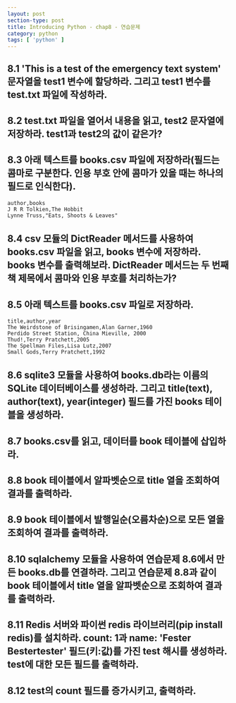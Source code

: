 ```yaml
---
layout: post
section-type: post
title: Introducing Python - chap8 - 연습문제
category: python
tags: [ 'python' ]
---
```


## 8.1 'This is a test of the emergency text system' 문자열을 test1 변수에 할당하라. 그리고 test1 변수를 test.txt 파일에 작성하라.

## 8.2 test.txt 파일을 열어서 내용을 읽고, test2 문자열에 저장하라. test1과 test2의 값이 같은가?

## 8.3 아래 텍스트를 books.csv 파일에 저장하라(필드는 콤마로 구분한다. 인용 부호 안에 콤마가 있을 때는 하나의 필드로 인식한다).

```
author,books
J R R Tolkien,The Hobbit
Lynne Truss,"Eats, Shoots & Leaves"
```

## 8.4 csv 모듈의 DictReader 메서드를 사용하여 books.csv 파일을 읽고, books 변수에 저장하라. books 변수를 출력해보라. DictReader 메서드는 두 번째 책 제목에서 콤마와 인용 부호를 처리하는가?

## 8.5 아래 텍스트를 books.csv 파일로 저장하라.

```
title,author,year
The Weirdstone of Brisingamen,Alan Garner,1960
Perdido Street Station, China Mieville, 2000
Thud!,Terry Pratchett,2005
The Spellman Files,Lisa Lutz,2007
Small Gods,Terry Pratchett,1992
```

## 8.6 sqlite3 모듈을 사용하여 books.db라는 이름의 SQLite 데이터베이스를 생성하라. 그리고 title(text), author(text), year(integer) 필드를 가진 books 테이블을 생성하라.

## 8.7 books.csv를 읽고, 데이터를 book 테이블에 삽입하라.

## 8.8 book 테이블에서 알파벳순으로 title 열을 조회하여 결과를 출력하라.

## 8.9 book 테이블에서 발행일순(오름차순)으로 모든 열을 조회하여 결과를 출력하라.

## 8.10 sqlalchemy 모듈을 사용하여 연습문제 8.6에서 만든 books.db를 연결하라. 그리고 연습문제 8.8과 같이 book 테이블에서 title 열을 알파벳순으로 조회하여 결과를 출력하라.

## 8.11 Redis 서버와 파이썬 redis 라이브러리(pip install redis)를 설치하라. count: 1과 name: 'Fester Bestertester' 필드(키:값)를 가진 test 해시를 생성하라.  test에 대한 모든 필드를 출력하라.

## 8.12 test의 count 필드를 증가시키고, 출력하라.
